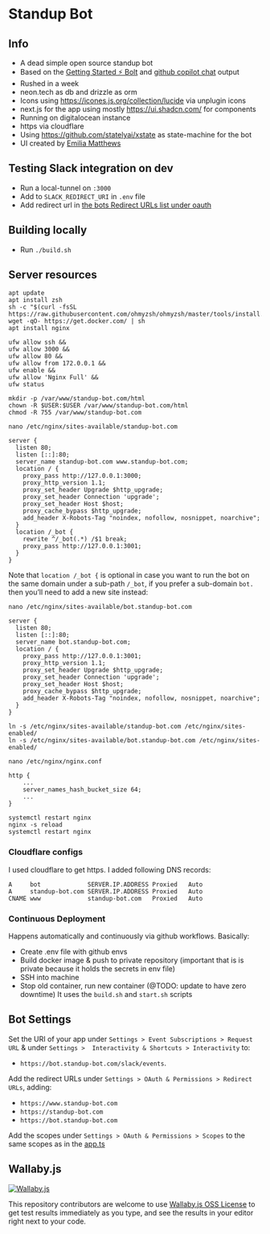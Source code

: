 # Standup Bot

## Info

- A dead simple open source standup bot
- Based on the [Getting Started ⚡️ Bolt](https://github.com/slackapi/bolt-js-getting-started-app) and [github copilot chat](https://github.com/github-copilot/chat_waitlist_signup/join) output
- Rushed in a week
- neon.tech as db and drizzle as orm
- Icons using https://icones.js.org/collection/lucide via unplugin icons
- next.js for the app using mostly https://ui.shadcn.com/ for components
- Running on digitalocean instance
- https via cloudflare
- Using https://github.com/statelyai/xstate as state-machine for the bot
- UI created by [Emilia Matthews](https://www.behance.net/gallery/174621639/Stand-Up-Slack-Bot-Landing-Page)

## Testing Slack integration on dev

- Run a local-tunnel on `:3000`
- Add to `SLACK_REDIRECT_URI` in `.env` file
- Add redirect url in [the bots Redirect URLs list under oauth](https://api.slack.com/apps/A05D19MGCTC/oauth?)

## Building locally

- Run `./build.sh`

## Server resources

```
apt update
apt install zsh
sh -c "$(curl -fsSL https://raw.githubusercontent.com/ohmyzsh/ohmyzsh/master/tools/install.sh)"
wget -qO- https://get.docker.com/ | sh
apt install nginx

ufw allow ssh &&
ufw allow 3000 &&
ufw allow 80 &&
ufw allow from 172.0.0.1 &&
ufw enable &&
ufw allow 'Nginx Full' &&
ufw status

mkdir -p /var/www/standup-bot.com/html
chown -R $USER:$USER /var/www/standup-bot.com/html
chmod -R 755 /var/www/standup-bot.com

nano /etc/nginx/sites-available/standup-bot.com
```

```
server {
  listen 80;
  listen [::]:80;
  server_name standup-bot.com www.standup-bot.com;
  location / {
    proxy_pass http://127.0.0.1:3000;
    proxy_http_version 1.1;
    proxy_set_header Upgrade $http_upgrade;
    proxy_set_header Connection 'upgrade';
    proxy_set_header Host $host;
    proxy_cache_bypass $http_upgrade;
    add_header X-Robots-Tag "noindex, nofollow, nosnippet, noarchive";
  }
  location /_bot {
    rewrite ^/_bot(.*) /$1 break;
    proxy_pass http://127.0.0.1:3001;
  }
}
```

Note that `location /_bot {` is optional in case you want to run the bot on the same domain under a sub-path `/_bot`, if you prefer a sub-domain `bot.` then you’ll need to add a new site instead:

```
nano /etc/nginx/sites-available/bot.standup-bot.com
```

```
server {
  listen 80;
  listen [::]:80;
  server_name bot.standup-bot.com;
  location / {
    proxy_pass http://127.0.0.1:3001;
    proxy_http_version 1.1;
    proxy_set_header Upgrade $http_upgrade;
    proxy_set_header Connection 'upgrade';
    proxy_set_header Host $host;
    proxy_cache_bypass $http_upgrade;
    add_header X-Robots-Tag "noindex, nofollow, nosnippet, noarchive";
  }
}
```

```
ln -s /etc/nginx/sites-available/standup-bot.com /etc/nginx/sites-enabled/
ln -s /etc/nginx/sites-available/bot.standup-bot.com /etc/nginx/sites-enabled/

nano /etc/nginx/nginx.conf
```

```
http {
    ...
    server_names_hash_bucket_size 64;
    ...
}
```

```
systemctl restart nginx
nginx -s reload
systemctl restart nginx
```

### Cloudflare configs

I used cloudflare to get https. I added following DNS records:

```
A     bot             SERVER.IP.ADDRESS Proxied   Auto
A     standup-bot.com SERVER.IP.ADDRESS Proxied   Auto
CNAME www             standup-bot.com   Proxied   Auto
```

### Continuous Deployment

Happens automatically and continuously via github workflows. Basically:

- Create .env file with github envs
- Build docker image & push to private repository (important that is is private because it holds the secrets in env file)
- SSH into machine
- Stop old container, run new container (@TODO: update to have zero downtime)
  It uses the `build.sh` and `start.sh` scripts

## Bot Settings

Set the URI of your app under `Settings > Event Subscriptions > Request URL` & under `Settings >  Interactivity & Shortcuts > Interactivity` to:

- `https://bot.standup-bot.com/slack/events`.

Add the redirect URLs under `Settings > OAuth & Permissions > Redirect URLs`, adding:

- `https://www.standup-bot.com`
- `https://standup-bot.com`
- `https://bot.standup-bot.com`

Add the scopes under `Settings > OAuth & Permissions > Scopes` to the same scopes as in the [app.ts](https://github.com/ThibaultJanBeyer/standup-bot/blob/main/apps/bot/src/app.ts#L71)

## Wallaby.js

[![Wallaby.js](https://img.shields.io/badge/wallaby.js-powered-blue.svg?style=for-the-badge&logo=github)](https://wallabyjs.com/oss/)

This repository contributors are welcome to use
[Wallaby.js OSS License](https://wallabyjs.com/oss/) to get
test results immediately as you type, and see the results in
your editor right next to your code.
